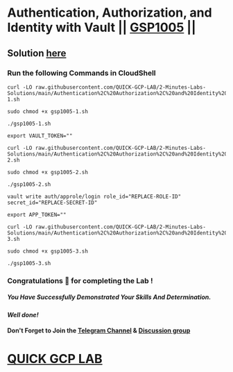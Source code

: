 # Authentication, Authorization, and Identity with Vault || [GSP1005](https://www.cloudskillsboost.google/focuses/32203?parent=catalog) ||

## Solution [here]()

### Run the following Commands in CloudShell

```
curl -LO raw.githubusercontent.com/QUICK-GCP-LAB/2-Minutes-Labs-Solutions/main/Authentication%2C%20Authorization%2C%20and%20Identity%20with%20Vault/gsp1005-1.sh

sudo chmod +x gsp1005-1.sh

./gsp1005-1.sh
```
```
export VAULT_TOKEN=""
```
```
curl -LO raw.githubusercontent.com/QUICK-GCP-LAB/2-Minutes-Labs-Solutions/main/Authentication%2C%20Authorization%2C%20and%20Identity%20with%20Vault/gsp1005-2.sh

sudo chmod +x gsp1005-2.sh

./gsp1005-2.sh
```
```
vault write auth/approle/login role_id="REPLACE-ROLE-ID" secret_id="REPLACE-SECRET-ID"
```
```
export APP_TOKEN=""
```
```
curl -LO raw.githubusercontent.com/QUICK-GCP-LAB/2-Minutes-Labs-Solutions/main/Authentication%2C%20Authorization%2C%20and%20Identity%20with%20Vault/gsp1005-3.sh

sudo chmod +x gsp1005-3.sh

./gsp1005-3.sh
```

### Congratulations 🎉 for completing the Lab !

##### *You Have Successfully Demonstrated Your Skills And Determination.*

#### *Well done!*

#### Don't Forget to Join the [Telegram Channel](https://t.me/quickgcplab) & [Discussion group](https://t.me/quickgcplabchats)

# [QUICK GCP LAB](https://www.youtube.com/@quickgcplab)